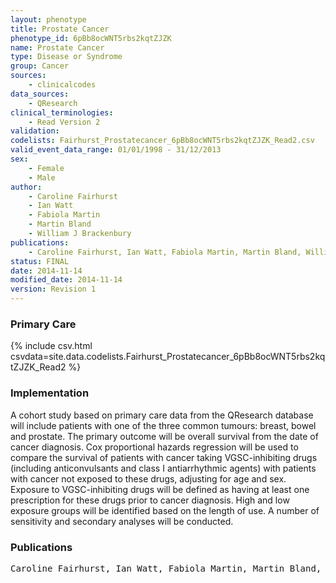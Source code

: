 ```yaml
---
layout: phenotype
title: Prostate Cancer
phenotype_id: 6pBb8ocWNT5rbs2kqtZJZK
name: Prostate Cancer
type: Disease or Syndrome
group: Cancer
sources: 
    - clinicalcodes
data_sources:
    - QResearch
clinical_terminologies:
    - Read Version 2
validation:
codelists: Fairhurst_Prostatecancer_6pBb8ocWNT5rbs2kqtZJZK_Read2.csv
valid_event_data_range: 01/01/1998 - 31/12/2013
sex:
    - Female
    - Male
author:
    - Caroline Fairhurst
    - Ian Watt
    - Fabiola Martin
    - Martin Bland
    - William J Brackenbury   
publications:
    - Caroline Fairhurst, Ian Watt, Fabiola Martin, Martin Bland, William J Brackenburry, Exposure to sodium channel-inhibiting drugs and cancer survival protocol for a cohort study using the QResearch primary care database. BMJ Open, 4:e006604 2014.
status: FINAL
date: 2014-11-14
modified_date: 2014-11-14
version: Revision 1
---
```


### Primary Care

{% include csv.html csvdata=site.data.codelists.Fairhurst_Prostatecancer_6pBb8ocWNT5rbs2kqtZJZK_Read2 %}

### Implementation

A cohort study based on primary care data from the QResearch database will include patients with one of the three common tumours: breast, bowel and prostate. The primary outcome will be overall survival from the date of cancer diagnosis. Cox proportional hazards regression will be used to compare the survival of patients with cancer taking VGSC-inhibiting drugs (including anticonvulsants and class I antiarrhythmic agents) with patients with cancer not exposed to these drugs, adjusting for age and sex. Exposure to VGSC-inhibiting drugs will be defined as having at least one prescription for these drugs prior to cancer diagnosis. High and low exposure groups will be identified based on the length of use. A number of sensitivity and secondary analyses will be conducted.

### Publications

<pre>
Caroline Fairhurst, Ian Watt, Fabiola Martin, Martin Bland, William J Brackenburry, Exposure to sodium channel-inhibiting drugs and cancer survival protocol for a cohort study using the QResearch primary care database. BMJ Open, 4:e006604 2014.
</pre>
